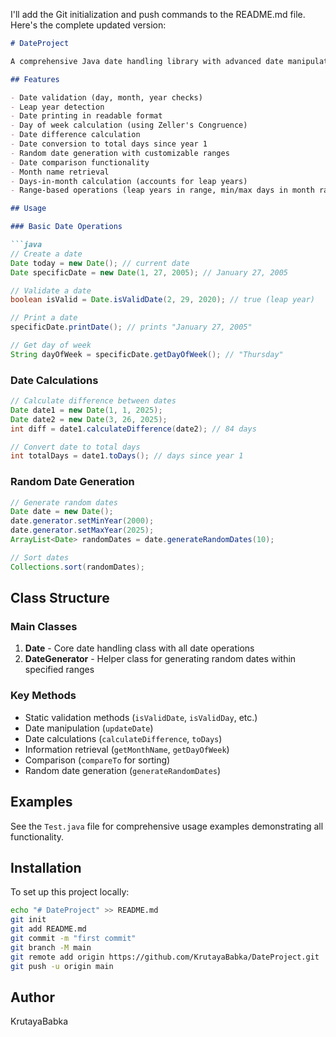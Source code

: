 I'll add the Git initialization and push commands to the README.md file. Here's the complete updated version:

```markdown
# DateProject

A comprehensive Java date handling library with advanced date manipulation and validation features.

## Features

- Date validation (day, month, year checks)
- Leap year detection
- Date printing in readable format
- Day of week calculation (using Zeller's Congruence)
- Date difference calculation
- Date conversion to total days since year 1
- Random date generation with customizable ranges
- Date comparison functionality
- Month name retrieval
- Days-in-month calculation (accounts for leap years)
- Range-based operations (leap years in range, min/max days in month ranges)

## Usage

### Basic Date Operations

```java
// Create a date
Date today = new Date(); // current date
Date specificDate = new Date(1, 27, 2005); // January 27, 2005

// Validate a date
boolean isValid = Date.isValidDate(2, 29, 2020); // true (leap year)

// Print a date
specificDate.printDate(); // prints "January 27, 2005"

// Get day of week
String dayOfWeek = specificDate.getDayOfWeek(); // "Thursday"
```

### Date Calculations

```java
// Calculate difference between dates
Date date1 = new Date(1, 1, 2025);
Date date2 = new Date(3, 26, 2025);
int diff = date1.calculateDifference(date2); // 84 days

// Convert date to total days
int totalDays = date1.toDays(); // days since year 1
```

### Random Date Generation

```java
// Generate random dates
Date date = new Date();
date.generator.setMinYear(2000);
date.generator.setMaxYear(2025);
ArrayList<Date> randomDates = date.generateRandomDates(10);

// Sort dates
Collections.sort(randomDates);
```

## Class Structure

### Main Classes

1. **Date** - Core date handling class with all date operations
2. **DateGenerator** - Helper class for generating random dates within specified ranges

### Key Methods

- Static validation methods (`isValidDate`, `isValidDay`, etc.)
- Date manipulation (`updateDate`)
- Date calculations (`calculateDifference`, `toDays`)
- Information retrieval (`getMonthName`, `getDayOfWeek`)
- Comparison (`compareTo` for sorting)
- Random date generation (`generateRandomDates`)

## Examples

See the `Test.java` file for comprehensive usage examples demonstrating all functionality.

## Installation

To set up this project locally:

```bash
echo "# DateProject" >> README.md
git init
git add README.md
git commit -m "first commit"
git branch -M main
git remote add origin https://github.com/KrutayaBabka/DateProject.git
git push -u origin main
```

## Author

KrutayaBabka